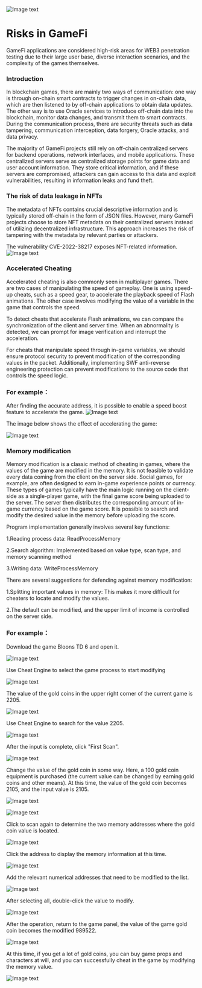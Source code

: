 ![Image text](/pic/back.png)
# Risks in GameFi
GameFi applications are considered high-risk areas for WEB3 penetration testing due to their large user base, diverse interaction scenarios, and the complexity of the games themselves.
### Introduction
In blockchain games, there are mainly two ways of communication: one way is through on-chain smart contracts to trigger changes in on-chain data, which are then listened to by off-chain applications to obtain data updates. The other way is to use Oracle services to introduce off-chain data into the blockchain, monitor data changes, and transmit them to smart contracts. During the communication process, there are security threats such as data tampering, communication interception, data forgery, Oracle attacks, and data privacy.

The majority of GameFi projects still rely on off-chain centralized servers for backend operations, network interfaces, and mobile applications. These centralized servers serve as centralized storage points for game data and user account information. They store critical information, and if these servers are compromised, attackers can gain access to this data and exploit vulnerabilities, resulting in information leaks and fund theft.
### The risk of data leakage in NFTs
The metadata of NFTs contains crucial descriptive information and is typically stored off-chain in the form of JSON files. However, many GameFi projects choose to store NFT metadata on their centralized servers instead of utilizing decentralized infrastructure. This approach increases the risk of tampering with the metadata by relevant parties or attackers.

The vulnerability CVE-2022-38217 exposes NFT-related information.
![Image text](/pic/game1.avif)
### Accelerated Cheating
Accelerated cheating is also commonly seen in multiplayer games. There are two cases of manipulating the speed of gameplay. One is using speed-up cheats, such as a speed gear, to accelerate the playback speed of Flash animations. The other case involves modifying the value of a variable in the game that controls the speed.

To detect cheats that accelerate Flash animations, we can compare the synchronization of the client and server time. When an abnormality is detected, we can prompt for image verification and interrupt the acceleration.

For cheats that manipulate speed through in-game variables, we should ensure protocol security to prevent modification of the corresponding values in the packet. Additionally, implementing SWF anti-reverse engineering protection can prevent modifications to the source code that controls the speed logic.

### For example：
After finding the accurate address, it is possible to enable a speed boost feature to accelerate the game.
![Image text](/pic/game2.png)

The image below shows the effect of accelerating the game:

![Image text](/pic/game3.gif)

### Memory modification
Memory modification is a classic method of cheating in games, where the values of the game are modified in the memory. It is not feasible to validate every data coming from the client on the server side. Social games, for example, are often designed to earn in-game experience points or currency. These types of games typically have the main logic running on the client-side as a single-player game, with the final game score being uploaded to the server. The server then distributes the corresponding amount of in-game currency based on the game score. It is possible to search and modify the desired value in the memory before uploading the score.

Program implementation generally involves several key functions:

1.Reading process data: ReadProcessMemory

2.Search algorithm: Implemented based on value type, scan type, and memory scanning method

3.Writing data: WriteProcessMemory

There are several suggestions for defending against memory modification:

1.Splitting important values in memory: This makes it more difficult for cheaters to  locate and modify the values.

2.The default can be modified, and the upper limit of income is controlled on the server side.

### For example：
Download the game Bloons TD 6 and open it.

![Image text](/pic/game4.png)

Use Cheat Engine to select the game process to start modifying

![Image text](/pic/game5.png)

The value of the gold coins in the upper right corner of the current game is 2205.

![Image text](/pic/game6.png)

Use Cheat Engine to search for the value 2205.

![Image text](/pic/game7.png)

After the input is complete, click "First Scan".

![Image text](/pic/game8.png)

Change the value of the gold coin in some way. Here, a 100 gold coin equipment is purchased (the current value can be changed by earning gold coins and other means). At this time, the value of the gold coin becomes 2105, and the input value is 2105.

![Image text](/pic/game9.png)

![Image text](/pic/game10.png)

Click to scan again to determine the two memory addresses where the gold coin value is located.

![Image text](/pic/game11.png)

Click the address to display the memory information at this time.

![Image text](/pic/game12.png)

Add the relevant numerical addresses that need to be modified to the list.

![Image text](/pic/game13.png)

After selecting all, double-click the value to modify.

![Image text](/pic/game14.png)

After the operation, return to the game panel, the value of the game gold coin becomes the modified 989522.

![Image text](/pic/game15.png)

At this time, if you get a lot of gold coins, you can buy game props and characters at will, and you can successfully cheat in the game by modifying the memory value.

![Image text](/pic/game16.png)
